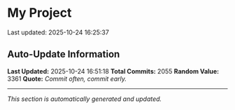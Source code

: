 # My Project


Last updated: 2025-10-24 16:25:37














































































































































































































































































































































































































































































































































































































































































































































































































































































































































































































































































































































































































































































































































































































































































































































































































































































































































































































































































































































































































































































































































































































































































































































































































































































































































## Auto-Update Information

**Last Updated:** 2025-10-24 16:51:18
**Total Commits:** 2055
**Random Value:** 3361
**Quote:** _Commit often, commit early._

---
_This section is automatically generated and updated._